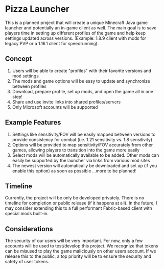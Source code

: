 # Pizza Launcher
This is a planned project that will create a unique Minecraft Java game launcher and potentially an in-game client as well. The main goal is to save players time in setting up different profiles of the game and help keep settings updated across versions. (Example: 1.8.9 client with mods for legacy PVP or a 1.16.1 client for speedrunning).

## Concept
1. Users will be able to create "profiles" with their favorite versions and mod settings
2. The mods and game options will be easy to update and synchronize between profiles
3. Download, prepare profile, set up mods, and open the game all in one step!
4. Share and use invite links into shared profiles/servers
5. Only Microsoft accounts will be supported

## Example Features
1. Settings like sensitivity/FOV will be easily mapped between versions to provide consistency for combat (i.e. 1.21 sensitivity vs. 1.8 sensitivity)
2. Options will be provided to map sensitivity/FOV accurately from other games, allowing players to transition into the game more easily
3. Select mods will be automatically available to be added. Other mods can easily be supported by the launcher via links from various mod sites
4. The newest version will automatically be downloaded and set up (if you enable this option) as soon as possible
...more to be planned!

## Timeline
Currently, the project will be only be developed privately. There is no timeline for completion or public release (if it happens at all). In the future, I may consider extending this to a full performant Fabric-based client with special mods built-in.

## Considerations
The security of our users will be very important. For now, only a few accounts will be used to test/develop this project. We recognize that tokens can be misused to play the game maliciously on other users account. If we release this to the public, a top priority will be to ensure the security and safety of user tokens.
